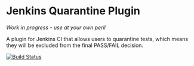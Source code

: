 Jenkins Quarantine Plugin
=========================

*Work in progress - use at your own peril*

A plugin for Jenkins CI that allows users to quarantine tests,
which means they will be excluded from the final PASS/FAIL decision.<br>

[![Build Status](https://buildhive.cloudbees.com/job/samsta/job/quarantine/badge/icon)](https://buildhive.cloudbees.com/job/samsta/job/quarantine/)

